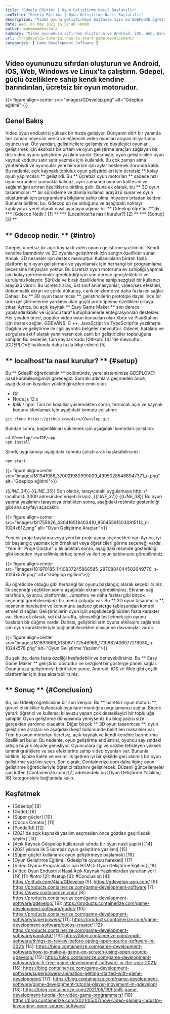 ```yaml
---
title: "Gdeelp Eğitimi | Oyun Geliştirme Nasıl Başlatılır" 
seoTitle: "Gdeelp Eğitimi | Oyun Geliştirme Nasıl Başlatılır" 
description: "Video oyunu geliştirmeye başlamak için bu GDEPLOVE öğretici makalesini izleyin. Gdeelp kendi kendine barındırılır ve onunla başlamak için programlama becerileri gerektirmez." 
date: Wed, 05 May 2021 16:51:40 +0000
author: muhammadmustafa
summary: "Video oyununuzu sıfırdan oluşturun ve Android, iOS, Web, Windows ve Linux'ta çalıştırın. Gdepel, güçlü özelliklere sahip kendi kendine barındırılan, ücretsiz bir oyun motorudur." 
url: /tr/gdevelop-tutorial-how-to-start-game-development/
categories: ['Game Development Software']
---
```


## Video oyununuzu sıfırdan oluşturun ve Android, iOS, Web, Windows ve Linux'ta çalıştırın. Gdepel, güçlü özelliklere sahip kendi kendine barındırılan, ücretsiz bir oyun motorudur.

{{< figure align=center src="images/GDevelop.png" alt="Gdeplop eğitimi">}}


## Genel Bakış
Video oyun endüstrisi yüksek bir hızda gelişiyor. Dünyanın dört bir yanında her zaman heyecan verici ve eğlenceli video oyunları arayan milyarlarca oyuncu var. Öte yandan, geliştiricilere gelişmiş ve büyüleyici oyunlar geliştirmek için eksiksiz bir ortam ve oyun geliştirme araçları sağlayan bir dizi video oyunu geliştirme yazılımı vardır. Geçmişte, oyun geliştiricileri oyun kaynak kodunu satır satır yazmak için kullanıldı. Bu çok zaman alma yöntemiydi ve oyuncular yeni bir sürüm için aylar beklemek zorunda kaldı. Bu nedenle, açık kaynaklı topluluk oyun geliştiricileri için ücretsiz ** kolay oyun yapımcıları ** geliştirdi.
Bu ** ücretsiz oyun motorları ** sadece hızlı oyun sürümleri sunmakla kalmaz, aynı zamanda oyunun kalitesini ve sağlamlığını artıran özelliklerle birlikte gelir. Buna ek olarak, bu ** 3D oyun tasarımcıları ** bir sürükleme ve damla kullanıcı arayüzü sunar ve oyun oluşturmak için programlama bilgisine sahip olma ihtiyacını ortadan kaldırır. Bununla birlikte, bu, Gdecop'un ne olduğunu ve aşağıdaki noktayı kaplayarak yerel olarak nasıl ayarlayacağımız bir ** Gdeelop öğretici **'dır.
  *** [Gdecop Nedir.] [1] **
  *** [Localhost'ta nasıl kurulur?] [2] **
  *** [Sonuç] [3] **

## ** Gdecop nedir. ** {#intro}
Gdepel, ücretsiz bir açık kaynaklı video oyunu geliştirme yazılımıdır. Kendi kendine barındırılır ve 2D oyunlar geliştirmek için zengin özellikler sunar. Ancak, 3D nesneler için destek mevcuttur. Kullanıcıların birden fazla platform için oyun geliştirmek ve yayınlamak için herhangi bir programlama becerisine ihtiyaçları yoktur. Bu ücretsiz oyun motoruna ev sahipliği yapmak için kolay gereksinimler gerektirdiği için son derece genişletilebilir ve kurulumu kolaydır. Sürükle ve bırak özelliklerine sahip sezgisel bir kullanıcı arayüzü vardır. Bu ücretsiz araç, üst sınıf animasyonlar, video/ses efektleri, dokunmatik ekran ve çoklu dokunuş, canlı önizleme ve daha fazlasını sağlar. Dahası, bu ** 3D oyun tasarımcısı **, geliştiricilerin prototipe dayalı ince bir ürün geliştirmelerine yardımcı olan güçlü prototipleme özellikleri ortaya çıkar.
Ayrıca, bu açık kaynak ** Easy Game Maker ** son derece yapılandırılabilir ve üçüncü taraf kütüphanelerle entegrasyonları destekler. Her şeyden önce, popüler video oyun konsolları olan Xbox ve PlayStation için destek sağlar. GDEVANS, C ++, JavaScript ve TypeScript'te yazılmıştır. Dağıtım ve geliştirme ile ilgili ayrıntılı belgeler mevcuttur. Gdecel, hatalara ve sorgulara aktif olarak yanıt veren çok canlı bir geliştiriciler topluluğuna sahiptir. Bu nedenle, tüm kaynak kodu [GitHub] [4] 'de mevcuttur.
[GDEPLOVE hakkında daha fazla bilgi edinin] [5]

## ** localhost'ta nasıl kurulur? ** {#setup}
Bu ** GdeelP öğreticisinin ** bölümünde, yerel sistemimize GDEPLOVE'ı nasıl kurabileceğimizi göreceğiz. Sonraki adımlara geçmeden önce, aşağıdaki ön koşulları yüklediğinizden emin olun.
  * Git
  * Node.js 12.x
  * İplik / npm
Tüm ön koşullar yüklendikten sonra, terminali açın ve kaynak kodunu klonlamak için aşağıdaki komutu çalıştırın:
```
git clone https://github.com/4ian/GDevelop.git
```
Bundan sonra, bağımlılıkları yüklemek için aşağıdaki komutları çalıştırın:
```
cd GDevelop/newIDE/app
npm install
```
Şimdi, uygulamayı aşağıdaki komutu çalıştırarak başlatabilirsiniz:
```
npm start
```

{{< figure align=center src="images/181941986_370021980999009_49950285486947371_n.png" alt="Gdeplop eğitimi">}}

{{_LINE_34_}}
{{_LINE_35_}}
    Son olarak, tarayıcıdaki uygulamaya http: // localhost: 3000 adresinden erişebilirsiniz.
{{_LINE_37_}}
{{_LINE_38_}}
Bu oyun yapma yazılımını tarayıcıya eriştikten sonra, aşağıdaki resimde gösterildiği gibi ana sayfayı açacaktır.

{{< figure align=center src="images/181755626_430416518403410_850455915030815113_n-1024x612.png" alt="Oyun Geliştirme Araçları">}}

Yeni bir proje başlatma veya yeni bir proje açma seçenekleri var. Ayrıca, iyi bir başlangıç ​​yapmak için örnekleri veya öğreticileri görme seçeneği vardır.
“Yeni Bir Proje Oluştur” u tıkladıktan sonra, aşağıdaki resimde gösterildiği gibi önceden inşa edilmiş birkaç temel ve ileri oyun şablonunu görebilirsiniz.

{{< figure align=center src="images/181970185_1410837245966585_2870884044502649776_n-1024x579.png" alt="Gdeplop eğitimi">}}

Bu öğreticide olduğu gibi herhangi bir oyunu başlangıç ​​olarak seçebilirsiniz. İlk seçeneği seçtikten sonra aşağıdaki ekranı görebilirsiniz. Ekranın sağ tarafında, oyuncu, platformlar, Jumpthru ve daha fazlası gibi birçok seçeneği görebileceğiniz bir menü çubuğu var. Bu ** 3D oyun tasarımcısı **, nesnenin hareketini ve konumunu sadece gösterge tablosundan kontrol etmenizi sağlar. Geliştiricilerin oyun için seçebileceği birden fazla karakter var. Buna ek olarak, sol üst tarafta, işlevselliği test etmek için oyunu başlatan bir düğme vardır. Dahası, geliştiricilerin oyuna etkileşim sağlamak için oyun karakterleriyle bağlanabilecekleri olaylar ve davranışlar vardır.

{{< figure align=center src="images/181893666_518087772546969_1710882406977218030_n-1024x578.png" alt="Oyun Geliştirme Yazılımı">}}

Bu şekilde, daha fazla özelliği keşfedebilir ve deneyebilirsiniz. Bu ** Easy Game Maker ** geliştirici dostudur ve sezgisel bir gösterge paneli sağlar. Oyununuzu geliştirmeyi bitirdikten sonra, Android, iOS ve Web gibi çeşitli platformlar için dışa aktarabilirsiniz.

## ** Sonuç ** {#Conclusion}
Bu, bu Gdeelp öğreticisine bir son veriyor. Bu ** ücretsiz oyun motoru **, görsel etkinlikler kullanarak oyunların mantığını uygulamanızı sağlar. Birçok yararlı öğretici ve kullanıcı kılavuzu yapan çok destekleyici bir topluluğa sahiptir. Oyun geliştirme dünyasında yeniyseniz bu blog yazısı size gerçekten yardımcı olacaktır. Diğer birçok ** 3D oyun tasarımcısı **, oyun geliştirme araçları ve aşağıdaki keşif bölümünde belirtilen makaleler var. Tüm bu oyun motorları ücretsiz, açık kaynak ve kendi kendine barındırma özellikleri bulur. Bu nedenle, oyun geliştirme endüstrisi, oyuncu sayısındaki artışla büyük ölçüde genişliyor. Oyunculara ilgi ve cazibe tetikleyen yüksek tanımlı grafiklere ve ses efektlerine sahip video oyunları var. Bununla birlikte, işinize kalite ve verimlilik getiren iyi bir şekilde geri alınmış bir oyun geliştirme yazılımı seçin.
Son olarak, Containerize.com daha ilginç oyun geliştirme öğreticileriyle öğretici tabanını geliştirecek. Düzenli güncellemeler için lütfen [Containerize.com] [7] adresindeki bu [Oyun Geliştirme Yazılımı] [6] kategorisiyle bağlantıda kalın.

## Keşfetmek
  * [Gdeelop] [8]
  * [Godot] [9]
  * [Süper güçler] [10]
  * [Cocos Creator] [11]
  * [Panda3d] [12]
  * [2021'de açık kaynaklı yazılım seçmeden önce gözden geçirilecek şeyler] [13]
  * [Açık Kaynak Gdepelop kullanarak sıfırda bir oyun nasıl yapılır] [14]
  * [2021 yılında ilk 5 ücretsiz oyun geliştirme yazılımı] [15]
  * [Süper güçler kullanarak oyun geliştirmeye başlamak] [16]
  * [Oyun Geliştirme Eğitimi | Gdeelp'te oyuncu hareketi] [17]
  * [Video Oyunu Programcıları için HTML5 Oyun Geliştirme Eğitimi] [18]
  * [Video Oyun Endüstrisi Nasıl Açık Kaynak Yazılımlardan yararlanıyor] [19]
[1]: #intro
[2]: #setup
[3]: #Conclusion
[4]: https://github.com/4ian/GDevelop
[5]: https://gdevelop-app.com/
[6]: https://products.containerize.com/game-development-software
[7]: https://www.containerize.com/
[8]: https://products.containerize.com/game-development-software/gdevelop/
[9]: https://products.containerize.com/game-development-software/godot/
[10]: https://products.containerize.com/game-development-software/superpowers/
[11]: https://products.containerize.com/game-development-software/cocos-creator/
[12]: https://products.containerize.com/game-development-software/panda3d/
[13]: https://blog.containerize.com/cmdb-software/things-to-review-before-opting-open-source-software-in-2021/
[14]: https://blog.containerize.com/game-development-software/how-to-make-a-game-on-scratch-using-open-source-gdevelop/
[15]: https://blog.containerize.com/game-development-software/top-5-free-game-development-software-in-the-year-2021/
[16]: https://blog.containerize.com/game-development-software/superpowers-animation-getting-started-with-game-development/
[17]: https://blog.containerize.com/game-development-software/game-development-tutorial-player-movement-in-gdevelop/
[18]: https://blog.containerize.com/2021/05/19/html5-game-development-tutorial-for-video-game-programmers/
[19]: https://blog.containerize.com/2021/05/07/how-video-gaming-industry-leveraging-open-source-software/

